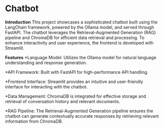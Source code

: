 # Chatbot 

**Introduction**
This project showcases a sophisticated chatbot built using the LangChain framework, powered by the Ollama model, and served through FastAPI. The chatbot leverages the Retrieval-Augmented Generation (RAG) pipeline and ChromaDB for efficient data retrieval and processing. To enhance interactivity and user experience, the frontend is developed with Streamlit.

**Features**
*Language Model: Utilizes the Ollama model for natural language understanding and response generation.

*API Framework: Built with FastAPI for high-performance API handling.

*Frontend Interface: Streamlit provides an intuitive and user-friendly interface for interacting with the chatbot.

*Data Management: ChromaDB is integrated for effective storage and retrieval of conversation history and relevant documents.

*RAG Pipeline: The Retrieval-Augmented Generation pipeline ensures the chatbot can generate contextually accurate responses by retrieving relevant information from ChromaDB.
